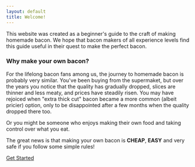 ```yaml
---
layout: default
title: Welcome!
---
```


This website was created as a beginner's guide to the craft of making homemade bacon. We hope that bacon makers of all experience levels find this guide useful in their quest to make the perfect bacon.

### Why make your own bacon?

For the lifelong bacon fans among us, the journey to homemade bacon is probably very similar. You've been buying from the supermaket, but over the years you notice that the quality has gradually dropped, slices are thinner and less meaty, and prices have steadily risen. You may have rejoiced when "extra thick cut" bacon became a more common (albeit pricier) option, only to be disappointed after a few months when the quality dropped there too.

Or you might be someone who enjoys making their own food and taking control over what you eat.

The great news is that making your own bacon is **CHEAP**, **EASY** and very safe if you follow some simple rules!

<a class="bg-maroon-600 text-emerald-50 py-4 px-8 rounded-md uppercase font-medium tracking-wide hover:bg-emerald-700" href="/the-process">
    Get Started
</a>
